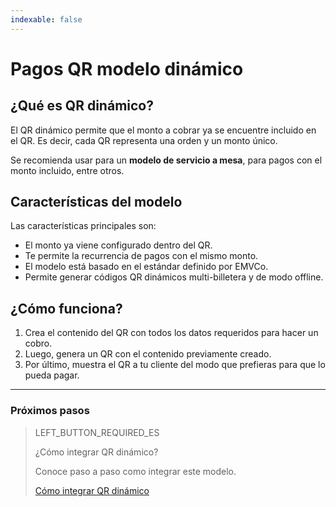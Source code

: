 ```yaml
---
indexable: false  
---
```


# Pagos QR modelo dinámico
	
## ¿Qué es QR dinámico?

El QR dinámico permite que el monto a cobrar ya se encuentre incluido en el QR. Es decir, cada QR representa una orden y un monto único. 

Se recomienda usar para un **modelo de servicio a mesa**, para pagos con el monto incluido, entre otros.


## Características del modelo

Las características principales son:
- El monto ya viene configurado dentro del QR.
- Te permite la recurrencia de pagos con el mismo monto.
- El modelo está basado en el estándar definido por EMVCo.
- Permite generar códigos QR dinámicos multi-billetera y de modo offline.

## ¿Cómo funciona?

1. Crea el contenido del QR con todos los datos requeridos para hacer un cobro.
2. Luego, genera un QR con el contenido previamente creado.
3. Por último, muestra el QR a tu cliente del modo que prefieras para que lo pueda pagar.

---
### Próximos pasos


> LEFT_BUTTON_REQUIRED_ES
>
> ¿Cómo integrar QR dinámico?
>
> Conoce paso a paso como integrar este modelo.
>
> [Cómo integrar QR dinámico](https://www.mercadopago[FAKER][URL][DOMAIN]/developers/es/guides/in-person-payments/qr-code/qr-dynamic/integrations-offline)
